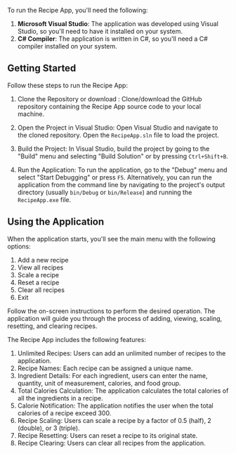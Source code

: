 
To run the Recipe App, you'll need the following:

1. **Microsoft Visual Studio**: The application was developed using Visual Studio, so you'll need to have it installed on your system.
2. **C# Compiler**: The application is written in C#, so you'll need a C# compiler installed on your system.

## Getting Started

Follow these steps to run the Recipe App:

1. Clone the Repository or download : Clone/download the GitHub repository containing the Recipe App source code to your local machine.

2. Open the Project in Visual Studio: Open Visual Studio and navigate to the cloned repository. Open the `RecipeApp.sln` file to load the project.

3. Build the Project: In Visual Studio, build the project by going to the "Build" menu and selecting "Build Solution" or by pressing `Ctrl+Shift+B`.

4. Run the Application: To run the application, go to the "Debug" menu and select "Start Debugging" or press `F5`. Alternatively,
you can run the application from the command line by navigating to the project's output directory (usually `bin/Debug` or `bin/Release`) and running the `RecipeApp.exe` file.

## Using the Application

When the application starts, you'll see the main menu with the following options:

1. Add a new recipe
2. View all recipes
3. Scale a recipe
4. Reset a recipe
5. Clear all recipes
6. Exit

Follow the on-screen instructions to perform the desired operation. The application will guide you through the process of adding, viewing, scaling, resetting, and clearing recipes.

The Recipe App includes the following features:

1. Unlimited Recipes: Users can add an unlimited number of recipes to the application.
2. Recipe Names: Each recipe can be assigned a unique name.
3. Ingredient Details: For each ingredient, users can enter the name, quantity, unit of measurement, calories, and food group.
4. Total Calories Calculation: The application calculates the total calories of all the ingredients in a recipe.
5. Calorie Notification: The application notifies the user when the total calories of a recipe exceed 300.
6. Recipe Scaling: Users can scale a recipe by a factor of 0.5 (half), 2 (double), or 3 (triple).
7. Recipe Resetting: Users can reset a recipe to its original state.
8. Recipe Clearing: Users can clear all recipes from the application.

